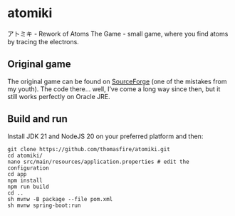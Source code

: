 # atomiki
アトミキ - Rework of Atoms The Game - small game, where you find atoms by tracing the electrons.


## Original game

The original game can be found on [SourceForge](https://sourceforge.net/projects/atomsthegame/) (one of the mistakes from my youth). 
The code there... well, I’ve come a long way since then, but it still works perfectly on Oracle JRE.


## Build and run

Install JDK 21 and NodeJS 20 on your preferred platform and then:

```shell
git clone https://github.com/thomasfire/atomiki.git
cd atomiki/
nano src/main/resources/application.properties # edit the configuration 
cd app
npm install
npm run build
cd ..
sh mvnw -B package --file pom.xml
sh mvnw spring-boot:run
```
